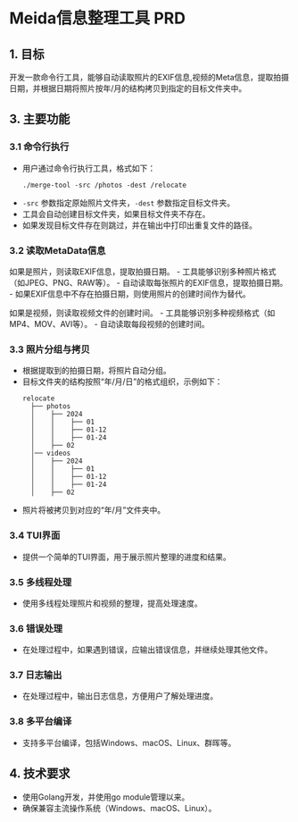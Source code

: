 # Meida信息整理工具 PRD

## 1. 目标

开发一款命令行工具，能够自动读取照片的EXIF信息,视频的Meta信息，提取拍摄日期，并根据日期将照片按年/月的结构拷贝到指定的目标文件夹中。

## 3. 主要功能

### 3.1 命令行执行

- 用户通过命令行执行工具，格式如下：
  ```
  ./merge-tool -src /photos -dest /relocate
  ```
- `-src` 参数指定原始照片文件夹，`-dest` 参数指定目标文件夹。
- 工具会自动创建目标文件夹，如果目标文件夹不存在。
- 如果发现目标文件存在则跳过，并在输出中打印出重复文件的路径。

### 3.2 读取MetaData信息

如果是照片，则读取EXIF信息，提取拍摄日期。
    - 工具能够识别多种照片格式（如JPEG、PNG、RAW等）。
    - 自动读取每张照片的EXIF信息，提取拍摄日期。
    - 如果EXIF信息中不存在拍摄日期，则使用照片的创建时间作为替代。

如果是视频，则读取视频文件的创建时间。
    - 工具能够识别多种视频格式（如MP4、MOV、AVI等）。
    - 自动读取每段视频的创建时间。

### 3.3 照片分组与拷贝

- 根据提取到的拍摄日期，将照片自动分组。
- 目标文件夹的结构按照“年/月/日”的格式组织，示例如下：
  ```
  relocate
    ├── photos
    │    ├── 2024
    │    │    ├── 01
    │    │    ├── 01-12
    │    │    ├── 01-24
    │    ├── 02
    │── videos
    │    ├── 2024
    │    │    ├── 01
    │    │    ├── 01-12
    │    │    ├── 01-24
    │    ├── 02
  ```
- 照片将被拷贝到对应的“年/月”文件夹中。

### 3.4 TUI界面

- 提供一个简单的TUI界面，用于展示照片整理的进度和结果。

### 3.5 多线程处理

- 使用多线程处理照片和视频的整理，提高处理速度。

### 3.6 错误处理

- 在处理过程中，如果遇到错误，应输出错误信息，并继续处理其他文件。

### 3.7 日志输出

- 在处理过程中，输出日志信息，方便用户了解处理进度。

### 3.8 多平台编译

- 支持多平台编译，包括Windows、macOS、Linux、群晖等。

## 4. 技术要求

- 使用Golang开发，并使用go module管理以来。
- 确保兼容主流操作系统（Windows、macOS、Linux）。
